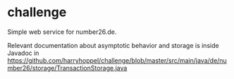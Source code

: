 # challenge

Simple web service for number26.de.

Relevant documentation about asymptotic behavior and storage is inside Javadoc in https://github.com/harryhoppel/challenge/blob/master/src/main/java/de/number26/storage/TransactionStorage.java
